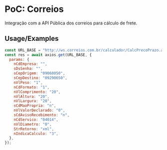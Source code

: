# PoC: Correios

Integração com a API Pública dos correios para cálculo de frete.

## Usage/Examples

```javascript
const URL_BASE = "http://ws.correios.com.br/calculador/CalcPrecoPrazo.aspx";
const res = await axios.get(URL_BASE, {
  params: {
    nCdEmpresa: "",
    sDsSenha: "",
    sCepOrigem: "09060050",
    sCepDestino: "09290650",
    nVlPeso: "1",
    nCdFormato: "1",
    nVlComprimento: "20",
    nVlAltura: "20",
    nVlLargura: "20",
    sCdMaoPropria: "n",
    nVlValorDeclarado: "0",
    sCdAvisoRecebimento: "n",
    nCdServico: "04014",
    nVlDiametro: "0",
    StrRetorno: "xml",
    nIndicaCalculo: "3",
  },
});
```
